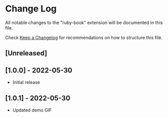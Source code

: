 # Change Log

All notable changes to the "ruby-book" extension will be documented in this file.

Check [Keep a Changelog](http://keepachangelog.com/) for recommendations on how to structure this file.

## [Unreleased]


## [1.0.0] - 2022-05-30

- Initial release

## [1.0.1] - 2022-05-30

- Updated demo GIF